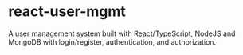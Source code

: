 # react-user-mgmt
A user management system built with React/TypeScript, NodeJS and MongoDB with login/register, authentication, and authorization.
